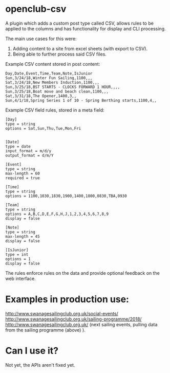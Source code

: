# openclub-csv

A plugin which adds a custom post type called CSV, allows rules to be applied to the columns and has functionality for display and CLI processing.

The main use cases for this were:

1. Adding content to a site from excel sheets (with export to CSV).
2. Being able to further process said CSV files.

Example CSV content stored in post content:

```
Day,Date,Event,Time,Team,Note,IsJunior
Sun,3/24/18,Winter Fun Sailing,1100,,,
Sat,3/24/18,New Members Induction,1100,,,
Sun,3/25/18,BST STARTS - CLOCKS FORWARD 1 HOUR,,,,
Sun,3/25/18,Boat move and beach clean,1100,,,
Sat,3/31/18,The Opener,1400,3,,
Sun,4/1/18,Spring Series 1 of 10 - Spring Berthing starts,1100,4,,
```

Example CSV field rules, stored in a meta field:

```
[Day]
type = string
options = Sat,Sun,Thu,Tue,Mon,Fri


[Date]
type = date
input_format = m/d/y
output_format = d/m/Y

[Event]
type = string
max-length = 60
required = true

[Time]
type = string
options = 1100,1030,1830,1900,1400,1800,0830,TBA,0930

[Team]
type = string
options = A,B,C,D,E,F,G,H,J,1,2,3,4,5,6,7,8,9
display = false

[Note]
type = string
max-length = 45
display = false

[IsJunior]
type = int
options = 1
display = false
```

The rules enforce rules on the data and provide optional feedback on the web interface.


# Examples in production use:

http://www.swanagesailingclub.org.uk/social-events/
http://www.swanagesailingclub.org.uk/sailing-programme/2018/
http://www.swanagesailingclub.org.uk/ (next sailing events, pulling data from the sailing programme (above) ).

# Can I use it?

Not yet, the APIs aren't fixed yet.
